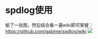 # spdlog使用

偷了一张图，然后结合看一遍wiki即可掌握：https://github.com/gabime/spdlog/wiki
![](https://hl1998-1255562705.cos.ap-shanghai.myqcloud.com/Img/20241127113621.png)